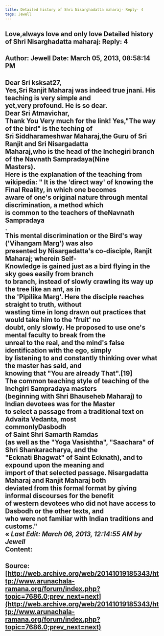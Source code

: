 ```yaml
--- 
title: Detailed history of Shri Nisarghadatta maharaj- Reply- 4   
tags: Jewell  
---  
```

## Love,always love and only love Detailed history of Shri Nisarghadatta maharaj: Reply: 4  
Author: Jewell              Date: March 05, 2013, 08:58:14 PM  
---  
Dear Sri ksksat27,   
Yes,Sri Ranjit Maharaj was indeed true jnani. His teaching is very simple and  
yet,very profound. He is so dear.   
Dear Sri Atmavichar,   
Thank You Very much for the link! Yes,"The way of the bird" is the teching of  
Sri Siddharameshwar Maharaj,the Guru of Sri Ranjit and Sri Nisargadatta  
Maharaj,who is the head of the Inchegiri branch of the Navnath Sampradaya(Nine  
Masters).   
Here is the explanation of the teaching from wikipedia: " It is the 'direct way' of knowing the Final Reality, in which one becomes  
aware of one's original nature through mental discrimination, a method which  
is common to the teachers of theNavnath Sampradaya   
.   
 This mental discrimination or the Bird's way ('Vihangam Marg') was also  
presented by Nisargadatta's co-disciple, Ranjit Maharaj; wherein Self-  
Knowledge is gained just as a bird flying in the sky goes easily from branch  
to branch, instead of slowly crawling its way up the tree like an ant, as in  
the 'Pipilika Marg'. Here the disciple reaches straight to truth, without  
wasting time in long drawn out practices that would take him to the 'fruit' no  
doubt, only slowly. He proposed to use one's mental faculty to break from the  
unreal to the real, and the mind's false identification with the ego, simply  
by listening to and constantly thinking over what the master has said, and  
knowing that "You are already That".[19]   
The common teaching style of teaching of the Inchgiri Sampradaya masters  
(beginning with Shri Bhauseheb Maharaj) to Indian devotees was for the Master  
to select a passage from a traditional text on Advaita Vedanta, most  
commonlyDasbodh   
 of Saint Shri Samarth Ramdas   
(as well as the "Yoga Vasishtha", "Saachara" of Shri Shankaracharya, and the  
"Ecknati Bhagwat" of Saint Ecknath), and to expound upon the meaning and  
import of that selected passage. Nisargadatta Maharaj and Ranjit Maharaj both  
deviated from this formal format by giving informal discourses for the benefit  
of western devotees who did not have access to Dasbodh or the other texts, and  
who were not familiar with Indian traditions and customs."  
« _Last Edit: March 06, 2013, 12:14:55 AM by Jewell_  
Content:
 ---  
Source:[http://web.archive.org/web/20141019185343/http://www.arunachala-ramana.org/forum/index.php?topic=7686.0;prev_next=next](http://web.archive.org/web/20141019185343/http://www.arunachala-ramana.org/forum/index.php?topic=7686.0;prev_next=next)   
---  

